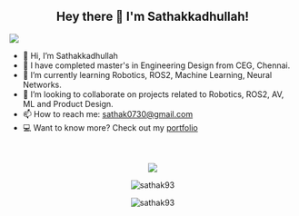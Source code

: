 <h2 align="center">Hey there 👋 I'm Sathakkadhullah!</h2>

![](https://visitor-badge.glitch.me/badge?page_id=sathak93.profileviews-badge)
<!--
**sathak93/sathak93** is a ✨ _special_ ✨ repository because its `README.md` (this file) appears on your GitHub profile.

Here are some ideas to get you started:

- 🔭 I’m currently working on ...
- 🌱 I’m currently learning ...
- 👯 I’m looking to collaborate on ...
- 🤔 I’m looking for help with ...
- 💬 Ask me about ...
- 📫 How to reach me: ...
- 😄 Pronouns: ...
- ⚡ Fun fact: ...
-->
- 👋 Hi, I’m Sathakkadhullah 
- 🔭 I have completed master's in Engineering Design from CEG, Chennai.
- 🌱 I’m currently learning Robotics, ROS2, Machine Learning, Neural Networks.
- 👯 I’m looking to collaborate on projects related to Robotics, ROS2, AV, ML and Product Design.
- 📫 How to reach me: sathak0730@gmail.com
- 💻 Want to know more? Check out my [portfolio](http://sathak93.github.io/)<br><br><br>


<p align="center">
  <a href="https://github.com/sathak93"><img align='Center' src="https://github-readme-stats.vercel.app/api?username=sathak93&count_private=true&show_icons=true&include_all_commits=true"></a>
  <p align="center"><img align="center" src="https://github-readme-streak-stats.herokuapp.com/?user=sathak93" alt="sathak93" /></p>
</p>
 <p align="center"><img align="center" src="https://github-readme-stats.vercel.app/api/top-langs/?username=sathak93&layout=compact&show_icons=true" alt="sathak93" /></p>
</p>
